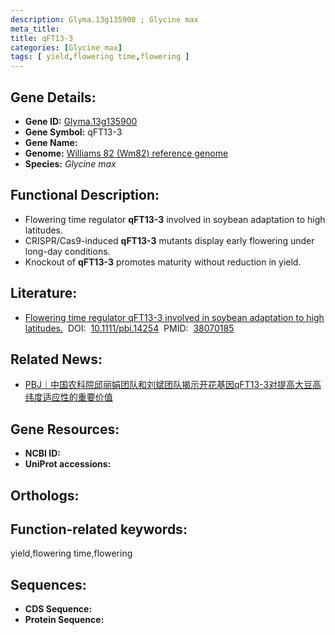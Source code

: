 ```yaml
---
description: Glyma.13g135900 ; Glycine max
meta_title:
title: qFT13-3
categories: [Glycine max]
tags: [ yield,flowering time,flowering ]
---
```


## Gene Details:
- **Gene ID:**	[Glyma.13g135900]()
- **Gene Symbol:** qFT13-3
- **Gene Name:** 
- **Genome:** [Williams 82 (Wm82) reference genome]()
- **Species:** *Glycine max*

## Functional Description:
   - Flowering time regulator **qFT13-3** involved in soybean adaptation to high latitudes.
   - CRISPR/Cas9-induced **qFT13-3** mutants display early flowering under long-day conditions.
   - Knockout of **qFT13-3** promotes maturity without reduction in yield.

## Literature:
   - [Flowering time regulator qFT13-3 involved in soybean adaptation to high latitudes.]( https://onlinelibrary.wiley.com/doi/10.1111/pbi.14254)&nbsp;&nbsp;DOI:&nbsp;&nbsp;[10.1111/pbi.14254](https://onlinelibrary.wiley.com/doi/10.1111/pbi.14254)&nbsp;&nbsp;PMID:&nbsp;&nbsp;[38070185](https://pubmed.ncbi.nlm.nih.gov/38070185/)

## Related News:
   - [PBJ｜中国农科院邱丽娟团队和刘斌团队揭示开花基因qFT13-3对提高大豆高纬度适应性的重要价值](https://mp.weixin.qq.com/s?__biz=Mzg3MDEwNDEyMg==&mid=2247560827&idx=1&sn=d99b6e814ec9a9a723746a918fa32655&chksm=cf34c2640a6ce3b2c0e5488cd65edeaace8adf06b6514eb0c36f92b46a1801679674837a4515&scene=27#wechat_redirect)

## Gene Resources:
- **NCBI ID:** [](https://www.ncbi.nlm.nih.gov/gene/?term=)
- **UniProt accessions:** [](https://www.uniprot.org/uniprotkb//entry)

## Orthologs:

## Function-related keywords:
yield,flowering time,flowering

## Sequences:
- **CDS Sequence:**
- **Protein Sequence:**
